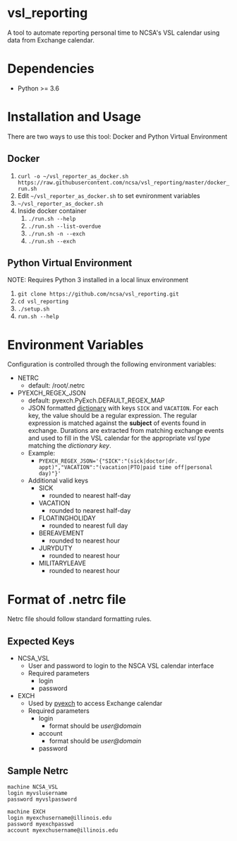 # vsl_reporting
A tool to automate reporting personal time to NCSA's VSL calendar using data from Exchange calendar.

# Dependencies
* Python >= 3.6

# Installation and Usage
There are two ways to use this tool: Docker and Python Virtual Environment

## Docker
1. `curl -o ~/vsl_reporter_as_docker.sh https://raw.githubusercontent.com/ncsa/vsl_reporting/master/docker_run.sh`
1. Edit `~/vsl_reporter_as_docker.sh` to set evnironment variables
1. `~/vsl_reporter_as_docker.sh`
1. Inside docker container
   1. `./run.sh --help`
   1. `./run.sh --list-overdue`
   1. `./run.sh -n --exch`
   1. `./run.sh --exch`

## Python Virtual Environment
NOTE: Requires Python 3 installed in a local linux environment
1. `git clone https://github.com/ncsa/vsl_reporting.git`
1. `cd vsl_reporting`
1. `./setup.sh`
1. `run.sh --help`

# Environment Variables
Configuration is controlled through the following environment variables:
* NETRC
  * default: /root/.netrc
* PYEXCH_REGEX_JSON
  * default: pyexch.PyExch.DEFAULT_REGEX_MAP
  * JSON formatted [dictionary](https://www.w3resource.com/JSON/structures.php)
    with keys `SICK` and `VACATION`. For each key, the value should be a regular
    expression. The regular expression is matched against the **subject** of events
    found in exchange. Durations are extracted from matching exchange events and used
    to fill in the VSL calendar for the appropriate *vsl type* matching the
    _dictionary key_.
  * Example:
    * `PYEXCH_REGEX_JSON='{"SICK":"(sick|doctor|dr. appt)","VACATION":"(vacation|PTO|paid time off|personal day)"}'`
  * Additional valid keys
    * SICK
      * rounded to nearest half-day
    * VACATION
      * rounded to nearest half-day
    * FLOATINGHOLIDAY
      * rounded to nearest full day
    * BEREAVEMENT
      * rounded to nearest hour
    * JURYDUTY
      * rounded to nearest hour
    * MILITARYLEAVE
      * rounded to nearest hour

# Format of **.netrc** file
Netrc file should follow standard formatting rules.

## Expected Keys
* NCSA_VSL
  * User and password to login to the NSCA VSL calendar interface
  * Required parameters
    * login
    * password
* EXCH
  * Used by [pyexch](https://github.com/andylytical/pyexch) to access Exchange calendar
  * Required parameters
    * login
      * format should be *user@domain*
    * account
      * format should be *user@domain*
    * password

## Sample Netrc
```
machine NCSA_VSL
login myvslusername
password myvslpassword

machine EXCH
login myexchusername@illinois.edu
password myexchpasswd
account myexchusername@illinois.edu
```
